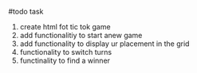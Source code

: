 #todo task

1. create html fot tic tok game
2. add functionalitiy to start anew game
3. add functionality to display ur placement in the grid
4. functionality to switch turns
5. functinality to find a winner
